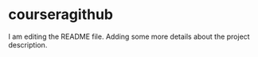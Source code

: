 # courseragithub
I am editing the README file. Adding some more details about the project description.
